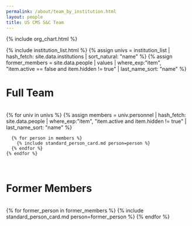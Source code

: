 ```yaml
---
permalink: /about/team_by_institution.html
layout: people
title: US CMS S&C Team
---
```


{% include org_chart.html %}

{% include institution_list.html %}
{% assign univs = institution_list | hash_fetch: site.data.institutions | sort_natural: "name" %}
{% assign former_members = site.data.people | values
                                    | where_exp:"item", "item.active == false and item.hidden != true"
                                    | last_name_sort: "name" %}

<h1>Full Team</h1><br>

<div class="container-fluid">
  <div class="row">
    {% for univ in univs %}
      {% assign members = univ.personnel | hash_fetch: site.data.people
                                         | where_exp:"item", "item.active and item.hidden != true"
                                         | last_name_sort: "name" %}


      {% for person in members %}
        {% include standard_person_card.md person=person %}
      {% endfor %}
    {% endfor %}
  </div>
</div>

<br>
<h1>Former Members</h1><br>
<div class="container-fluid">
<div class="row">
{% for former_person in former_members %}
    {% include standard_person_card.md person=former_person %}
{% endfor %}
</div>
</div>
